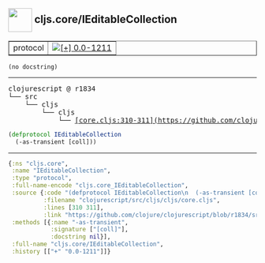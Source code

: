 ## <img width="48px" valign="middle" src="http://i.imgur.com/Hi20huC.png"> cljs.core/IEditableCollection

 <table border="1">
<tr>
<td>protocol</td>
<td><a href="https://github.com/cljsinfo/api-refs/tree/0.0-1211"><img valign="middle" alt="[+] 0.0-1211" src="https://img.shields.io/badge/+-0.0--1211-lightgrey.svg"></a> </td>
</tr>
</table>

 <samp>
</samp>

```
(no docstring)
```

---

 <pre>
clojurescript @ r1834
└── src
    └── cljs
        └── cljs
            └── <ins>[core.cljs:310-311](https://github.com/clojure/clojurescript/blob/r1834/src/cljs/cljs/core.cljs#L310-L311)</ins>
</pre>

```clj
(defprotocol IEditableCollection
  (-as-transient [coll]))
```


---

```clj
{:ns "cljs.core",
 :name "IEditableCollection",
 :type "protocol",
 :full-name-encode "cljs.core_IEditableCollection",
 :source {:code "(defprotocol IEditableCollection\n  (-as-transient [coll]))",
          :filename "clojurescript/src/cljs/cljs/core.cljs",
          :lines [310 311],
          :link "https://github.com/clojure/clojurescript/blob/r1834/src/cljs/cljs/core.cljs#L310-L311"},
 :methods [{:name "-as-transient",
            :signature ["[coll]"],
            :docstring nil}],
 :full-name "cljs.core/IEditableCollection",
 :history [["+" "0.0-1211"]]}

```
